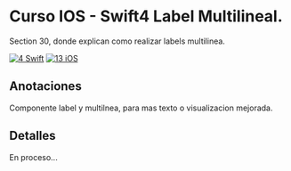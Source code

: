 # Curso IOS - Swift4 Label Multilineal.

Section 30, donde explican como realizar labels multilinea.

[![4 Swift](https://img.shields.io/badge/Swift-4-green.svg)](https://github.com/Naereen/badges)
[![13 iOS](https://img.shields.io/badge/iOS-13x+-blue.svg)](https://github.com/Naereen/badges)

## Anotaciones
Componente label y multilnea, para mas texto o visualizacion mejorada.

## Detalles
En proceso...
